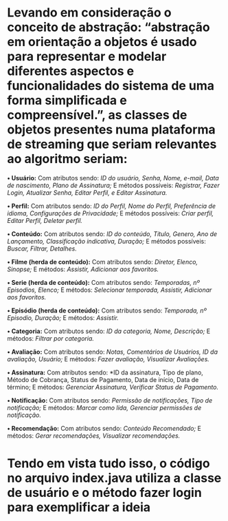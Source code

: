 # Levando em consideração o conceito de abstração: “abstração em orientação a objetos é usado para representar e modelar diferentes aspectos e funcionalidades do sistema de uma forma simplificada e compreensível.”, as classes de objetos presentes numa plataforma de streaming que seriam relevantes ao algoritmo seriam:

**•	Usuário:**
Com atributos sendo: *ID do usuário, Senha, Nome, e-mail, Data de nascimento, Plano de Assinatura;*
E métodos possíveis: *Registrar, Fazer Login, Atualizar Senha, Editar Perfil, e Editar Assinatura.*

**•	Perfil:**
Com atributos sendo: *ID do Perfil, Nome do Perfil, Preferência de idioma, Configurações de Privacidade;*
E métodos possíveis: *Criar perfil, Editar Perfil, Deletar perfil.*

**•	Conteúdo:**
Com atributos sendo: *ID do conteúdo, Título, Genero, Ano de Lançamento, Classificação indicativa, Duração;*
E métodos possíveis: *Buscar, Filtrar, Detalhes.*

**•	Filme (herda de conteúdo):**
Com atributos sendo: *Diretor, Elenco, Sinopse;*
E métodos: *Assistir, Adicionar aos favoritos.*

**•	Serie (herda de conteúdo):**
Com atributos sendo: *Temporadas, nº Episodios, Elenco;*
E métodos: *Selecionar temporada, Assistir, Adicionar aos favoritos.*

**•	Episódio (herda de conteúdo):**
Com atributos sendo: *Temporada, nº Episodio, Duração;*
E métodos: *Assistir.*

**•	Categoria:**
Com atributos sendo: *ID da categoria, Nome, Descrição;*
E métodos: *Filtrar por categoria.*

**•	Avaliação:**
Com atributos sendo: *Notas, Comentários de Usuários, ID da avaliação, Usuário;*
E métodos: *Fazer avaliação, Visualizar Avaliações.*

**•	Assinatura:**
Com atributos sendo: *ID da assinatura, Tipo de plano, Método de Cobrança, Status de Pagamento, Data de início, Data de término;
E métodos: *Gerenciar Assinatura, Verificar Status de Pagamento.*

**•	Notificação:**
Com atributos sendo: *Permissão de notificações, Tipo de notificação;*
E métodos: *Marcar como lida, Gerenciar permissões de notificação.*

**•	Recomendação:**
Com atributos sendo: *Conteúdo Recomendado;*
E métodos: *Gerar recomendações, Visualizar recomendações.*

# Tendo em vista tudo isso, o código no arquivo index.java utiliza a classe de usuário e o método fazer login para exemplificar a ideia
